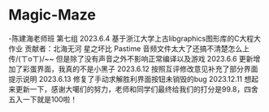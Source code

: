 # Magic-Maze
-陈建海老师班
第七组
2023.6.4
基于浙江大学上古libgraphics图形库的C大程大作业
贡献者：北海无河 星之坏比 Pastime
音频文件太大了还搞不清楚怎么上传/(ㄒoㄒ)/~~
但是除了没有声音之外不影响正常编译以及游戏
2023.6.6
更新增加了彩蛋界面，我真的不是小黑子
2023.6.12
按照互评修改意见补充了部分界面提示说明
2023.6.13
修复了手动求解胜利界面按钮未销毁的bug
2023.12.11
想起来更新一下，感谢大噶们的努力，老师和同学们最终给我们的打分是99.8，四舍五入一下就是100啦！
